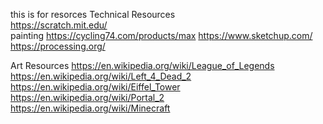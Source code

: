 this is for resorces
Technical  Resources                                  
https://scratch.mit.edu/                                      
painting
https://cycling74.com/products/max
https://www.sketchup.com/
https://processing.org/

Art Resources 
https://en.wikipedia.org/wiki/League_of_Legends
https://en.wikipedia.org/wiki/Left_4_Dead_2
https://en.wikipedia.org/wiki/Eiffel_Tower
https://en.wikipedia.org/wiki/Portal_2
https://en.wikipedia.org/wiki/Minecraft
